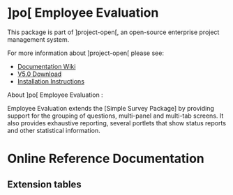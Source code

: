 # ]po[ Employee Evaluation 
This package is part of ]project-open[, an open-source enterprise project management system.

For more information about ]project-open[ please see:
* [Documentation Wiki](https://www.project-open.com/en/)
* [V5.0 Download](https://sourceforge.net/projects/project-open/files/project-open/V5.0/)
* [Installation Instructions](https://www.project-open.com/en/list-installers)

About ]po[ Employee Evaluation :

<p>Employee Evaluation extends the [Simple Survey Package] by providing support for the grouping of questions, multi-panel and multi-tab screens. It also provides exhaustive reporting, several portlets that show status reports and other statistical information. 

# Online Reference Documentation

## Extension tables



